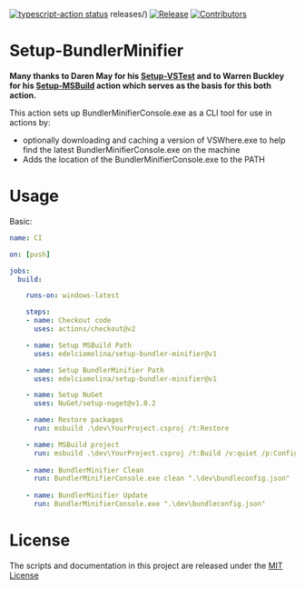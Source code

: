 [![typescript-action status](https://github.com/actions/typescript-action/workflows/build-test/badge.svg)](https://github.com/actions/typescript-action/workflows/build-test/badge.svg)
releases/)
[![Release](https://img.shields.io/github/release/edelciomolina/setup-bundler-minifier.svg?label=Release)](https://github.com/edelciomolina/setup-bundler-minifier/releases)
[![Contributors](https://img.shields.io/github/contributors/edelciomolina/setup-bundler-minifier?label=Contributors)](https://github.com/edelciomolina/setup-bundler-minifier/graphs/contributors)

# Setup-BundlerMinifier

**Many thanks to Daren May for his [Setup-VSTest](https://github.com/darenm/Setup-VSTest) and to Warren Buckley for his [Setup-MSBuild](https://github.com/warrenbuckley/Setup-MSBuild) action which serves as the basis for this both action.**

This action sets up BundlerMinifierConsole.exe as a CLI tool for use in actions by:
- optionally downloading and caching a version of VSWhere.exe to help find the latest BundlerMinifierConsole.exe on the machine
- Adds the location of the BundlerMinifierConsole.exe to the PATH


# Usage

Basic:
```yaml
name: CI

on: [push]

jobs:
  build:

    runs-on: windows-latest

    steps:
    - name: Checkout code
      uses: actions/checkout@v2

    - name: Setup MSBuild Path
      uses: edelciomolina/setup-bundler-minifier@v1

    - name: Setup BundlerMinifier Path
      uses: edelciomolina/setup-bundler-minifier@v1

    - name: Setup NuGet
      uses: NuGet/setup-nuget@v1.0.2

    - name: Restore packages
      run: msbuild .\dev\YourProject.csproj /t:Restore

    - name: MSBuild project
      run: msbuild .\dev\YourProject.csproj /t:Build /v:quiet /p:Configuration=Release /p:DeployOnBuild=True /p:WarningLevel=0 /p:DeployDefaultTarget=WebPublish /p:WebPublishMethod=FileSystem /p:DeleteExistingFiles=True /p:publishUrl=..\Output
      
    - name: BundlerMinifier Clean
      run: BundlerMinifierConsole.exe clean ".\dev\bundleconfig.json"
 
    - name: BundlerMinifier Update
      run: BundlerMinifierConsole.exe ".\dev\bundleconfig.json"

```

# License

The scripts and documentation in this project are released under the [MIT License](LICENSE)

